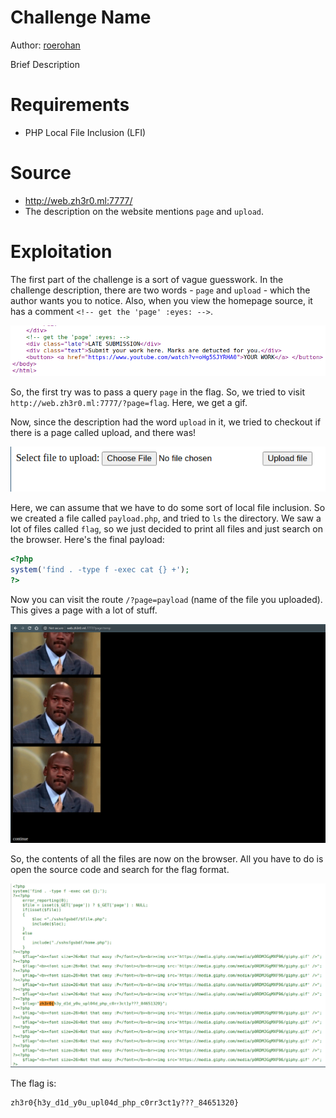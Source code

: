 # Challenge Name

Author: [roerohan](https://github.com/roerohan)

Brief Description

# Requirements

- PHP Local File Inclusion (LFI)

# Source

- http://web.zh3r0.ml:7777/
- The description on the website mentions `page` and `upload`.

# Exploitation

The first part of the challenge is a sort of vague guesswork. In the challenge description, there are two words - `page` and `upload` - which the author wants you to notice. Also, when you view the homepage source, it has a comment `<!-- get the 'page' :eyes: -->`. 
<br />

<img src="./static/img1.png" alt="comment" width="600"/>

So, the first try was to pass a query `page` in the flag. So, we tried to visit `http://web.zh3r0.ml:7777/?page=flag`. Here, we get a gif.
<br />

Now, since the description had the word `upload` in it, we tried to checkout if there is a page called upload, and there was!
<br />

<img src="./static/img2.png" alt="upload" width="600"/>

Here, we can assume that we have to do some sort of local file inclusion. So we created a file called `payload.php`, and tried to `ls` the directory. We saw a lot of files called `flag`, so we just decided to print all files and just search on the browser. Here's the final payload:

```php
<?php
system('find . -type f -exec cat {} +');
?>
```

Now you can visit the route `/?page=payload` (name of the file you uploaded). This gives a page with a lot of stuff.
<br />

<img src="./static/img3.png" alt="page" width="600"/>

So, the contents of all the files are now on the browser. All you have to do is open the source code and search for the flag format.
<br />

<img src="./static/img4.png" alt="flag" width="600"/>

The flag is:

```
zh3r0{h3y_d1d_y0u_upl04d_php_c0rr3ct1y???_84651320}
```

